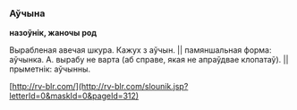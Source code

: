 ### Аўчына
**назоўнік, жаночы род**

Вырабленая авечая шкура. Кажух з аўчын. || памяншальная форма: аўчынка. А. вырабу не варта (аб справе, якая не апраўдвае клопатаў). || прыметнік: аўчынны.

<a rel="author">[http://rv-blr.com/](http://rv-blr.com/slounik.jsp?letterId=0&maskId=0&pageId=312)</a>
